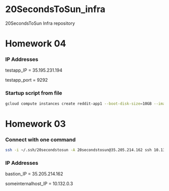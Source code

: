 # 20SecondsToSun_infra
20SecondsToSun Infra repository

# Homework 04

### IP Addresses

testapp_IP = 35.195.231.194

testapp_port = 9292

### Startup script from file
```bash
gcloud compute instances create reddit-app1 --boot-disk-size=10GB --image-family ubuntu-1604-lts --image-project=ubuntu-os-cloud --machine-type=g1-small --tags puma-server --restart-on-failure --metadata-from-file startup-script=c:\_projects\OTUS-learn\20SecondsToSun_infra\startup_script.sh
```
# Homework 03

### Connect with one command

```bash
ssh -i ~/.ssh/20secondstosun -A 20secondstosun@35.205.214.162 ssh 10.132.0.3
```

### IP Addresses

bastion_IP = 35.205.214.162

someinternalhost_IP = 10.132.0.3

